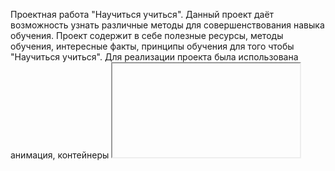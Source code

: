 Проектная работа "Научиться учиться".
Данный проект даёт возможность узнать различные методы для совершенствования навыка обучения.
Проект содержит в себе полезные ресурсы, методы обучения, интересные факты, принципы обучения для того чтобы "Научиться учиться".
Для реализации проекта была использована анимация, контейнеры <iframe>, flex-box вёрстка.
В дальнейшем есть планы по доработке проекта:
1. подключить другие шрифты;
2. добавить любимые образовательные видео;
3. проверить код на кроссбраузерность и дописать все вендорные префиксы;
4. задизайнить форму, через которую пользователи смогут отправить комментарий.
